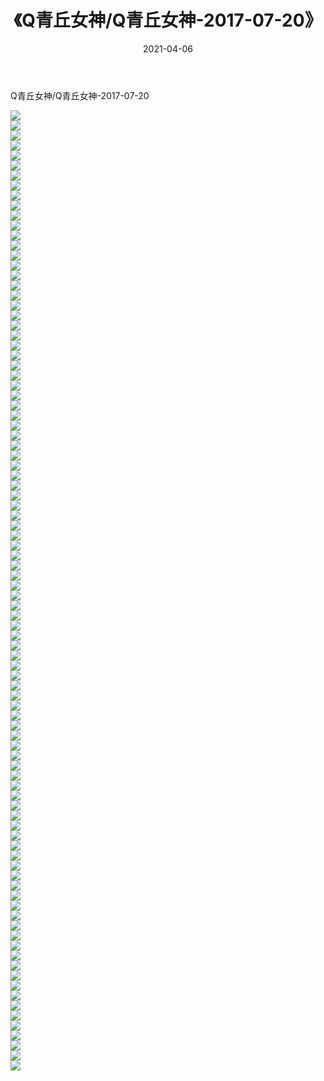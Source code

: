 ﻿---
layout: post
title:  《Q青丘女神/Q青丘女神-2017-07-20》
date:   2021-04-06
img: http://img.660000.xyz/Sharelink/网络美图/2021/Q青丘女神/Q青丘女神-2017-07-20/000.jpg
categories: [美女, 清纯, 唯美]
---

Q青丘女神/Q青丘女神-2017-07-20

 ![](http://img.660000.xyz/Sharelink/网络美图/2021/Q青丘女神/Q青丘女神-2017-07-20/001.jpg) <br>![](http://img.660000.xyz/Sharelink/网络美图/2021/Q青丘女神/Q青丘女神-2017-07-20/002.jpg) <br>![](http://img.660000.xyz/Sharelink/网络美图/2021/Q青丘女神/Q青丘女神-2017-07-20/003.jpg) <br>![](http://img.660000.xyz/Sharelink/网络美图/2021/Q青丘女神/Q青丘女神-2017-07-20/004.jpg) <br>![](http://img.660000.xyz/Sharelink/网络美图/2021/Q青丘女神/Q青丘女神-2017-07-20/005.jpg) <br>![](http://img.660000.xyz/Sharelink/网络美图/2021/Q青丘女神/Q青丘女神-2017-07-20/006.jpg) <br>![](http://img.660000.xyz/Sharelink/网络美图/2021/Q青丘女神/Q青丘女神-2017-07-20/007.jpg) <br>![](http://img.660000.xyz/Sharelink/网络美图/2021/Q青丘女神/Q青丘女神-2017-07-20/008.jpg) <br>![](http://img.660000.xyz/Sharelink/网络美图/2021/Q青丘女神/Q青丘女神-2017-07-20/009.jpg) <br>![](http://img.660000.xyz/Sharelink/网络美图/2021/Q青丘女神/Q青丘女神-2017-07-20/010.jpg) <br>![](http://img.660000.xyz/Sharelink/网络美图/2021/Q青丘女神/Q青丘女神-2017-07-20/011.jpg) <br>![](http://img.660000.xyz/Sharelink/网络美图/2021/Q青丘女神/Q青丘女神-2017-07-20/012.jpg) <br>![](http://img.660000.xyz/Sharelink/网络美图/2021/Q青丘女神/Q青丘女神-2017-07-20/013.jpg) <br>![](http://img.660000.xyz/Sharelink/网络美图/2021/Q青丘女神/Q青丘女神-2017-07-20/014.jpg) <br>![](http://img.660000.xyz/Sharelink/网络美图/2021/Q青丘女神/Q青丘女神-2017-07-20/015.jpg) <br>![](http://img.660000.xyz/Sharelink/网络美图/2021/Q青丘女神/Q青丘女神-2017-07-20/016.jpg) <br>![](http://img.660000.xyz/Sharelink/网络美图/2021/Q青丘女神/Q青丘女神-2017-07-20/017.jpg) <br>![](http://img.660000.xyz/Sharelink/网络美图/2021/Q青丘女神/Q青丘女神-2017-07-20/018.jpg) <br>![](http://img.660000.xyz/Sharelink/网络美图/2021/Q青丘女神/Q青丘女神-2017-07-20/019.jpg) <br>![](http://img.660000.xyz/Sharelink/网络美图/2021/Q青丘女神/Q青丘女神-2017-07-20/020.jpg) <br>![](http://img.660000.xyz/Sharelink/网络美图/2021/Q青丘女神/Q青丘女神-2017-07-20/021.jpg) <br>![](http://img.660000.xyz/Sharelink/网络美图/2021/Q青丘女神/Q青丘女神-2017-07-20/022.jpg) <br>![](http://img.660000.xyz/Sharelink/网络美图/2021/Q青丘女神/Q青丘女神-2017-07-20/023.jpg) <br>![](http://img.660000.xyz/Sharelink/网络美图/2021/Q青丘女神/Q青丘女神-2017-07-20/024.jpg) <br>![](http://img.660000.xyz/Sharelink/网络美图/2021/Q青丘女神/Q青丘女神-2017-07-20/025.jpg) <br>![](http://img.660000.xyz/Sharelink/网络美图/2021/Q青丘女神/Q青丘女神-2017-07-20/026.jpg) <br>![](http://img.660000.xyz/Sharelink/网络美图/2021/Q青丘女神/Q青丘女神-2017-07-20/027.jpg) <br>![](http://img.660000.xyz/Sharelink/网络美图/2021/Q青丘女神/Q青丘女神-2017-07-20/028.jpg) <br>![](http://img.660000.xyz/Sharelink/网络美图/2021/Q青丘女神/Q青丘女神-2017-07-20/029.jpg) <br>![](http://img.660000.xyz/Sharelink/网络美图/2021/Q青丘女神/Q青丘女神-2017-07-20/030.jpg) <br>![](http://img.660000.xyz/Sharelink/网络美图/2021/Q青丘女神/Q青丘女神-2017-07-20/031.jpg) <br>![](http://img.660000.xyz/Sharelink/网络美图/2021/Q青丘女神/Q青丘女神-2017-07-20/032.jpg) <br>![](http://img.660000.xyz/Sharelink/网络美图/2021/Q青丘女神/Q青丘女神-2017-07-20/033.jpg) <br>![](http://img.660000.xyz/Sharelink/网络美图/2021/Q青丘女神/Q青丘女神-2017-07-20/034.jpg) <br>![](http://img.660000.xyz/Sharelink/网络美图/2021/Q青丘女神/Q青丘女神-2017-07-20/035.jpg) <br>![](http://img.660000.xyz/Sharelink/网络美图/2021/Q青丘女神/Q青丘女神-2017-07-20/036.jpg) <br>![](http://img.660000.xyz/Sharelink/网络美图/2021/Q青丘女神/Q青丘女神-2017-07-20/037.jpg) <br>![](http://img.660000.xyz/Sharelink/网络美图/2021/Q青丘女神/Q青丘女神-2017-07-20/038.jpg) <br>![](http://img.660000.xyz/Sharelink/网络美图/2021/Q青丘女神/Q青丘女神-2017-07-20/039.jpg) <br>![](http://img.660000.xyz/Sharelink/网络美图/2021/Q青丘女神/Q青丘女神-2017-07-20/040.jpg) <br>![](http://img.660000.xyz/Sharelink/网络美图/2021/Q青丘女神/Q青丘女神-2017-07-20/041.jpg) <br>![](http://img.660000.xyz/Sharelink/网络美图/2021/Q青丘女神/Q青丘女神-2017-07-20/042.jpg) <br>![](http://img.660000.xyz/Sharelink/网络美图/2021/Q青丘女神/Q青丘女神-2017-07-20/043.jpg) <br>![](http://img.660000.xyz/Sharelink/网络美图/2021/Q青丘女神/Q青丘女神-2017-07-20/044.jpg) <br>![](http://img.660000.xyz/Sharelink/网络美图/2021/Q青丘女神/Q青丘女神-2017-07-20/045.jpg) <br>![](http://img.660000.xyz/Sharelink/网络美图/2021/Q青丘女神/Q青丘女神-2017-07-20/046.jpg) <br>![](http://img.660000.xyz/Sharelink/网络美图/2021/Q青丘女神/Q青丘女神-2017-07-20/047.jpg) <br>![](http://img.660000.xyz/Sharelink/网络美图/2021/Q青丘女神/Q青丘女神-2017-07-20/048.jpg) <br>![](http://img.660000.xyz/Sharelink/网络美图/2021/Q青丘女神/Q青丘女神-2017-07-20/049.jpg) <br>![](http://img.660000.xyz/Sharelink/网络美图/2021/Q青丘女神/Q青丘女神-2017-07-20/050.jpg) <br>![](http://img.660000.xyz/Sharelink/网络美图/2021/Q青丘女神/Q青丘女神-2017-07-20/051.jpg) <br>![](http://img.660000.xyz/Sharelink/网络美图/2021/Q青丘女神/Q青丘女神-2017-07-20/052.jpg) <br>![](http://img.660000.xyz/Sharelink/网络美图/2021/Q青丘女神/Q青丘女神-2017-07-20/053.jpg) <br>![](http://img.660000.xyz/Sharelink/网络美图/2021/Q青丘女神/Q青丘女神-2017-07-20/054.jpg) <br>![](http://img.660000.xyz/Sharelink/网络美图/2021/Q青丘女神/Q青丘女神-2017-07-20/055.jpg) <br>![](http://img.660000.xyz/Sharelink/网络美图/2021/Q青丘女神/Q青丘女神-2017-07-20/056.jpg) <br>![](http://img.660000.xyz/Sharelink/网络美图/2021/Q青丘女神/Q青丘女神-2017-07-20/057.jpg) <br>![](http://img.660000.xyz/Sharelink/网络美图/2021/Q青丘女神/Q青丘女神-2017-07-20/058.jpg) <br>![](http://img.660000.xyz/Sharelink/网络美图/2021/Q青丘女神/Q青丘女神-2017-07-20/059.jpg) <br>![](http://img.660000.xyz/Sharelink/网络美图/2021/Q青丘女神/Q青丘女神-2017-07-20/060.jpg) <br>![](http://img.660000.xyz/Sharelink/网络美图/2021/Q青丘女神/Q青丘女神-2017-07-20/061.jpg) <br>![](http://img.660000.xyz/Sharelink/网络美图/2021/Q青丘女神/Q青丘女神-2017-07-20/062.jpg) <br>![](http://img.660000.xyz/Sharelink/网络美图/2021/Q青丘女神/Q青丘女神-2017-07-20/063.jpg) <br>![](http://img.660000.xyz/Sharelink/网络美图/2021/Q青丘女神/Q青丘女神-2017-07-20/064.jpg) <br>![](http://img.660000.xyz/Sharelink/网络美图/2021/Q青丘女神/Q青丘女神-2017-07-20/065.jpg) <br>![](http://img.660000.xyz/Sharelink/网络美图/2021/Q青丘女神/Q青丘女神-2017-07-20/066.jpg) <br>![](http://img.660000.xyz/Sharelink/网络美图/2021/Q青丘女神/Q青丘女神-2017-07-20/067.jpg) <br>![](http://img.660000.xyz/Sharelink/网络美图/2021/Q青丘女神/Q青丘女神-2017-07-20/068.jpg) <br>![](http://img.660000.xyz/Sharelink/网络美图/2021/Q青丘女神/Q青丘女神-2017-07-20/069.jpg) <br>![](http://img.660000.xyz/Sharelink/网络美图/2021/Q青丘女神/Q青丘女神-2017-07-20/070.jpg) <br>![](http://img.660000.xyz/Sharelink/网络美图/2021/Q青丘女神/Q青丘女神-2017-07-20/071.jpg) <br>![](http://img.660000.xyz/Sharelink/网络美图/2021/Q青丘女神/Q青丘女神-2017-07-20/072.jpg) <br>![](http://img.660000.xyz/Sharelink/网络美图/2021/Q青丘女神/Q青丘女神-2017-07-20/073.jpg) <br>![](http://img.660000.xyz/Sharelink/网络美图/2021/Q青丘女神/Q青丘女神-2017-07-20/074.jpg) <br>![](http://img.660000.xyz/Sharelink/网络美图/2021/Q青丘女神/Q青丘女神-2017-07-20/075.jpg) <br>![](http://img.660000.xyz/Sharelink/网络美图/2021/Q青丘女神/Q青丘女神-2017-07-20/076.jpg) <br>![](http://img.660000.xyz/Sharelink/网络美图/2021/Q青丘女神/Q青丘女神-2017-07-20/077.jpg) <br>![](http://img.660000.xyz/Sharelink/网络美图/2021/Q青丘女神/Q青丘女神-2017-07-20/078.jpg) <br>![](http://img.660000.xyz/Sharelink/网络美图/2021/Q青丘女神/Q青丘女神-2017-07-20/079.jpg) <br>![](http://img.660000.xyz/Sharelink/网络美图/2021/Q青丘女神/Q青丘女神-2017-07-20/080.jpg) <br>![](http://img.660000.xyz/Sharelink/网络美图/2021/Q青丘女神/Q青丘女神-2017-07-20/081.jpg) <br>![](http://img.660000.xyz/Sharelink/网络美图/2021/Q青丘女神/Q青丘女神-2017-07-20/082.jpg) <br>![](http://img.660000.xyz/Sharelink/网络美图/2021/Q青丘女神/Q青丘女神-2017-07-20/083.jpg) <br>![](http://img.660000.xyz/Sharelink/网络美图/2021/Q青丘女神/Q青丘女神-2017-07-20/084.jpg) <br>![](http://img.660000.xyz/Sharelink/网络美图/2021/Q青丘女神/Q青丘女神-2017-07-20/085.jpg) <br>![](http://img.660000.xyz/Sharelink/网络美图/2021/Q青丘女神/Q青丘女神-2017-07-20/086.jpg) <br>![](http://img.660000.xyz/Sharelink/网络美图/2021/Q青丘女神/Q青丘女神-2017-07-20/087.jpg) <br>![](http://img.660000.xyz/Sharelink/网络美图/2021/Q青丘女神/Q青丘女神-2017-07-20/088.jpg) <br>![](http://img.660000.xyz/Sharelink/网络美图/2021/Q青丘女神/Q青丘女神-2017-07-20/089.jpg) <br>![](http://img.660000.xyz/Sharelink/网络美图/2021/Q青丘女神/Q青丘女神-2017-07-20/090.jpg) <br>![](http://img.660000.xyz/Sharelink/网络美图/2021/Q青丘女神/Q青丘女神-2017-07-20/091.jpg) <br>![](http://img.660000.xyz/Sharelink/网络美图/2021/Q青丘女神/Q青丘女神-2017-07-20/092.jpg) <br>![](http://img.660000.xyz/Sharelink/网络美图/2021/Q青丘女神/Q青丘女神-2017-07-20/093.jpg) <br>![](http://img.660000.xyz/Sharelink/网络美图/2021/Q青丘女神/Q青丘女神-2017-07-20/094.jpg) <br>![](http://img.660000.xyz/Sharelink/网络美图/2021/Q青丘女神/Q青丘女神-2017-07-20/095.jpg) <br>![](http://img.660000.xyz/Sharelink/网络美图/2021/Q青丘女神/Q青丘女神-2017-07-20/096.jpg) <br>